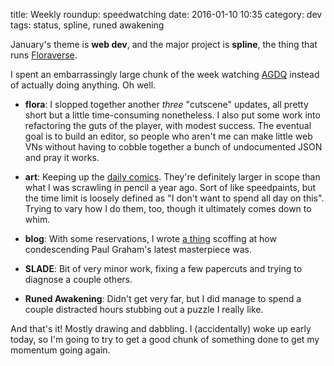 title: Weekly roundup: speedwatching
date: 2016-01-10 10:35
category: dev
tags: status, spline, runed awakening

January's theme is **web dev**, and the major project is **spline**, the thing that runs [Floraverse](http://floraverse.com/).

I spent an embarrassingly large chunk of the week watching [AGDQ](https://gamesdonequick.com/) instead of actually doing anything.  Oh well.

- **flora**: I slopped together another _three_ "cutscene" updates, all pretty short but a little time-consuming nonetheless.  I also put some work into refactoring the guts of the player, with modest success.  The eventual goal is to build an editor, so people who aren't me can make little web VNs without having to cobble together a bunch of undocumented JSON and pray it works.

- **art**: Keeping up the [daily comics](http://lexyeevee.tumblr.com/tagged/daily-comic).  They're definitely larger in scope than what I was scrawling in pencil a year ago.  Sort of like speedpaints, but the time limit is loosely defined as "I don't want to spend all day on this".  Trying to vary how I do them, too, though it ultimately comes down to whim.

- **blog**: With some reservations, I wrote [a thing](/blog/2016/01/04/shut-up-paul-graham-the-simplified-version/) scoffing at how condescending Paul Graham's latest masterpiece was.

- **SLADE**: Bit of very minor work, fixing a few papercuts and trying to diagnose a couple others.

- **Runed Awakening**: Didn't get very far, but I did manage to spend a couple distracted hours stubbing out a puzzle I really like.

And that's it!  Mostly drawing and dabbling.  I (accidentally) woke up early today, so I'm going to try to get a good chunk of something done to get my momentum going again.
